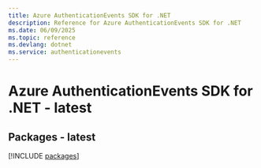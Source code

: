 ```yaml
---
title: Azure AuthenticationEvents SDK for .NET
description: Reference for Azure AuthenticationEvents SDK for .NET
ms.date: 06/09/2025
ms.topic: reference
ms.devlang: dotnet
ms.service: authenticationevents
---
```

# Azure AuthenticationEvents SDK for .NET - latest
## Packages - latest
[!INCLUDE [packages](authenticationevents-index.md)]